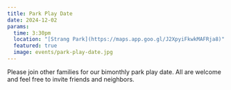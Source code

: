 ```yaml
---
title: Park Play Date
date: 2024-12-02
params:
  time: 3:30pm
  location: "[Strang Park](https://maps.app.goo.gl/J2XpyiFkwkMAFRja8)"
  featured: true
  image: events/park-play-date.jpg
---
```


Please join other families for our bimonthly park play date. All are welcome and feel free to invite friends and neighbors.
